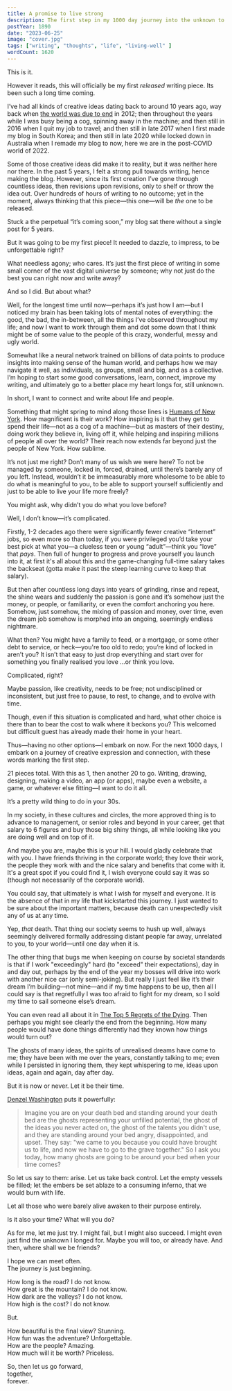```yaml
---
title: A promise to live strong
description: The first step in my 1000 day journey into the unknown to find and climb my mountain, and the story leading up to it.
postYear: 1890
date: "2023-06-25"
image: "cover.jpg"
tags: ["writing", "thoughts", "life", "living-well" ]
wordCount: 1620
---
```


<span>This is it.</span>

However it reads, this will officially be my first _released_ writing piece. Its been such a long time coming.

I’ve had all kinds of creative ideas dating back to around 10 years ago, way back when <a href="https://en.wikipedia.org/wiki/2012_phenomenon" target="_blank">the world was due to end</a> in 2012; then throughout the years while I was busy being a cog, spinning away in the machine; and then still in 2016 when I quit my job to travel; and then still in late 2017 when I first made my blog in South Korea; and then still in late 2020 while locked down in Australia when I remade my blog to now, here we are in the post-COVID world of 2022.

Some of those creative ideas did make it to reality, but it was neither here nor there. In the past 5 years, I felt a strong pull towards writing, hence making the blog. However, since its first creation I’ve gone through countless ideas, then revisions upon revisions, only to shelf or throw the idea out. Over hundreds of hours of writing to no outcome; yet in the moment, always thinking that this piece—this one—will be _the_ one to be released.

Stuck a the perpetual “it’s coming soon,” my blog sat there without a single post for 5 years.

But it was going to be my first piece! It needed to dazzle, to impress, to be unforgettable right?

What needless agony; who cares. It’s just the first piece of writing in some small corner of the vast digital universe by someone; why not just do the best you can right now and write away?

And so I did. But about what?

Well, for the longest time until now—perhaps it’s just how I am—but I noticed my brain has been taking lots of mental notes of everything: the good, the bad, the in-between, all the things I’ve observed throughout my life; and now I want to work through them and dot some down that I think might be of some value to the people of this crazy, wonderful, messy and ugly world.

Somewhat like a neural network trained on billions of data points to produce insights into making sense of the human world, and perhaps how we may navigate it well, as individuals, as groups, small and big, and as a collective. I’m hoping to start some good conversations, learn, connect, improve my writing, and ultimately go to a better place my heart longs for, still unknown.

In short, I want to connect and write about life and people.

Something that might spring to mind along those lines is <a href="https://www.humansofnewyork.com/" target="_blank">Humans of New York</a>. How magnificent is their work? How inspiring is it that they get to spend their life—not as a cog of a machine—but as masters of their destiny, doing work they believe in, living off it, while helping and inspiring millions of people all over the world? Their reach now extends far beyond just the people of New York. How sublime.

It’s not just me right? Don’t many of us wish we were here? To not be managed by someone, locked in, forced, drained, until there’s barely any of you left. Instead, wouldn’t it be immeasurably more wholesome to be able to do what is meaningful to you, to be able to support yourself sufficiently and just to be able to live your life more freely?

You might ask, why didn’t you do what you love before?

Well, I don’t know—it’s complicated.

Firstly, 1-2 decades ago there were significantly fewer creative “internet” jobs, so even more so than today, if you were privileged you’d take your best pick at what you—a clueless teen or young “adult”—think you “love” that *pays*. Then full of hunger to progress and prove yourself you launch into it, at first it's all about this and the game-changing full-time salary takes the backseat (gotta make it past the steep learning curve to keep that salary).

But then after countless long days into years of grinding, rinse and repeat, the shine wears and suddenly the passion is gone and it’s somehow just the money, or people, or familiarity, or even the comfort anchoring you here. Somehow, just somehow, the mixing of passion and money, over time, even the dream job somehow is morphed into an ongoing, seemingly endless nightmare.

What then? You might have a family to feed, or a mortgage, or some other debt to service, or heck—you're too old to redo; you’re kind of locked in aren’t you? It isn’t that easy to just drop everything and start over for something you finally realised you love ...or think you love.

Complicated, right?

Maybe passion, like creativity, needs to be free; not undisciplined or inconsistent, but just free to pause, to rest, to change, and to evolve with time.

Though, even if this situation is complicated and hard, what other choice is there than to bear the cost to walk where it beckons you? This welcomed but difficult guest has already made their home in your heart.

Thus—having no other options—I embark on now. For the next 1000 days, I embark on a journey of creative expression and connection, with these words marking the first step.

21 pieces total. With this as 1, then another 20 to go. Writing, drawing, designing, making a video, an app (or apps), maybe even a website, a game, or whatever else fitting—I want to do it all.

It’s a pretty wild thing to do in your 30s.

In my society, in these cultures and circles, the more approved thing is to advance to management, or senior roles and beyond in your career, get that salary to 6 figures and buy those big shiny things, all while looking like you are doing well and on top of it.

And maybe you are, maybe this is your hill. I would gladly celebrate that with you. I have friends thriving in the corporate world; they love their work, the people they work with and the nice salary and benefits that come with it. It's a great spot if you could find it, I wish everyone could say it was so (though not necessarily of the corporate world).

You could say, that ultimately is what I wish for myself and everyone. It is the absence of that in my life that kickstarted this journey. I just wanted to be sure about the important matters, because death can unexpectedly visit any of us at any time.

Yep, _that_ death. That thing our society seems to hush up well, always seemingly delivered formally addressing distant people far away, unrelated to you, to your world—until one day when it is.

The other thing that bugs me when keeping on course by societal standards is that if I work "exceedingly" hard (to "exceed" their expectations), day in and day out, perhaps by the end of the year my bosses will drive into work with another nice car (only semi-joking). But really I just feel like it’s their dream I’m building—not mine—and if my time happens to be up, then all I could say is that regretfully I was too afraid to fight for my dream, so I sold my time to sail someone else’s dream.

You can even read all about it in <a href="https://en.wikipedia.org/wiki/The_Top_Five_Regrets_of_the_Dying" target="_blank">The Top 5 Regrets of the Dying</a>. Then perhaps you might see clearly the end from the beginning. How many people would have done things differently had they known how things would turn out?

The ghosts of many ideas, the spirits of unrealised dreams have come to me; they have been with me over the years, constantly talking to me; even while I persisted in ignoring them, they kept whispering to me, ideas upon ideas, again and again, day after day.

But it is now or never. Let it be their time.

<p class="tw-m-0"><a href="https://youtu.be/tbnzAVRZ9Xc?t=287" target="_blank">Denzel Washington</a> puts it powerfully:</p>

> Imagine you are on your death bed and standing around your death bed are the ghosts representing your unfilled potential, the ghost of the ideas you never acted on, the ghost of the talents you didn't use, and they are standing around your bed angry, disappointed, and upset. They say: "we came to you because you could have brought us to life, and now we have to go to the grave together." So I ask you today, how many ghosts are going to be around your bed when your time comes?

So let us say to them: arise. Let us take back control. Let the empty vessels be filled; let the embers be set ablaze to a consuming inferno, that we would burn with life.

Let all those who were barely alive awaken to their purpose entirely.

Is it also your time? What will you do?

As for me, let me just try. I might fail, but I might also succeed. I might even just find the unknown I longed for. Maybe you will too, or already have. And then, where shall we be friends?

I hope we can meet often.\
The journey is just beginning.

How long is the road? I do not know.\
How great is the mountain? I do not know.\
How dark are the valleys? I do not know.\
How high is the cost? I do not know.

But.

How beautiful is the final view? Stunning.\
How fun was the adventure? Unforgettable.\
How are the people? Amazing.\
How much will it be worth? Priceless.

So, then let us go forward,\
together,\
forever.
